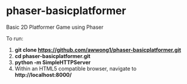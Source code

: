 phaser-basicplatformer
======================

Basic 2D Platformer Game using Phaser

To run:

1. **git clone https://github.com/awwong1/phaser-basicplatformer.git**
2. **cd phaser-basicplatformer.git**
3. **python -m SimpleHTTPServer**
4. Within an HTML5 compatible browser, navigate to **http://localhost:8000/**
